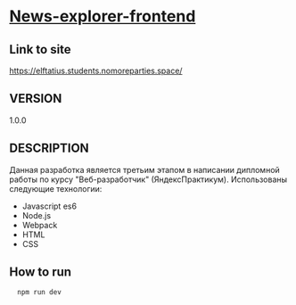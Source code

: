 # [News-explorer-frontend](https://elftatius.github.io/news-explorer-frontend)

## Link to site
https://elftatius.students.nomoreparties.space/

## VERSION 
1.0.0

## DESCRIPTION 
Данная разработка является третьим этапом в написании дипломной работы по курсу "Веб-разработчик" (ЯндексПрактикум). Использованы следующие технологии:
 - Javascript es6
 - Node.js
 - Webpack
 - HTML
 - CSS



## How to run
```bash
  npm run dev
```
